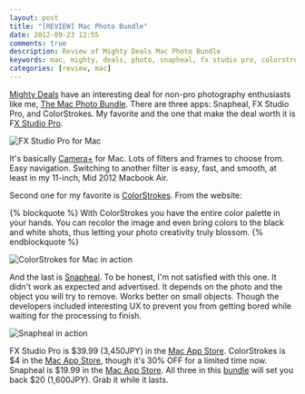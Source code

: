 ```yaml
---
layout: post
title: "[REVIEW] Mac Photo Bundle"
date: 2012-09-23 12:55
comments: true
description: Review of Mighty Deals Mac Photo Bundle
keywords: mac, mighty, deals, photo, snapheal, fx studio pro, colorstrokes
categories: [review, mac]
---
```

[Mighty Deals](http://www.mightydeals.com?refID=81ccb6) have an interesting deal for non-pro photography enthusiasts like me, [The Mac Photo Bundle](http://www.mightydeals.com/deal/macphun-photo-bundle.html?refID=81ccb6). There are three apps: Snapheal, FX Studio Pro, and ColorStrokes. My favorite and the one that make the deal worth it is F[X Studio Pro](http://www.fxphotostudioapp.com/).<!-- more -->

![FX Studio Pro for Mac](http://f.cl.ly/items/2I3L1i2S2B2Q1i352U1X/Screen%20Shot%202012-09-23%20at%2012.17.10%20PM.png)

It's basically [Camera+](http://campl.us/) for Mac. Lots of filters and frames to choose from. Easy navigation. Switching to another filter is easy, fast, and smooth, at least in my 11-inch, Mid 2012 Macbook Air. 

Second one for my favorite is [ColorStrokes](http://www.colorsplashphoto.com/). From the website:

{% blockquote %}
With ColorStrokes you have the entire color palette in your hands. You can recolor the image and even bring colors to the black and white shots, thus letting your photo creativity truly blossom.
{% endblockquote %}

![ColorStrokes for Mac in action](http://f.cl.ly/items/191h203H252P1r1z0k2J/Screen%20Shot%202012-09-23%20at%201.16.39%20PM.png)

And the last is [Snapheal](http://www.snapheal.com/). To be honest, I'm not satisfied with this one. It didn't work as expected and advertised. It depends on the photo and the object you will try to remove. Works better on small objects. Though the developers included interesting UX to prevent you from getting bored while waiting for the processing to finish.

![Snapheal in action](http://f.cl.ly/items/2i3M152M3E0M1A3j3747/Screen%20Shot%202012-09-23%20at%2012.28.15%20PM.png)

FX Studio Pro is $39.99 (3,450JPY) in the [Mac App Store](http://itunes.apple.com/us/app/fx-photo-studio-pro/id432888949?mt=12). ColorStrokes is $4 in the [Mac App Store](http://itunes.apple.com/us/app/color-splash-studio/id459413843?mt=12), though it's 30% OFF for a limited time now. Snapheal is $19.99 in the [Mac App Store](http://itunes.apple.com/us/app/snapheal/id480623975?mt=12). All three in this [bundle](http://www.mightydeals.com/deal/macphun-photo-bundle.html?refID=81ccb6) will set you back $20 (1,600JPY). Grab it while it lasts.